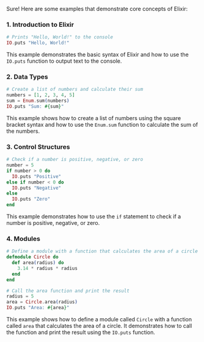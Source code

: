Sure! Here are some examples that demonstrate core concepts of Elixir:

### 1. Introduction to Elixir
```elixir
# Prints "Hello, World!" to the console
IO.puts "Hello, World!"
```
This example demonstrates the basic syntax of Elixir and how to use the `IO.puts` function to output text to the console.

### 2. Data Types
```elixir
# Create a list of numbers and calculate their sum
numbers = [1, 2, 3, 4, 5]
sum = Enum.sum(numbers)
IO.puts "Sum: #{sum}"
```
This example shows how to create a list of numbers using the square bracket syntax and how to use the `Enum.sum` function to calculate the sum of the numbers.

### 3. Control Structures
```elixir
# Check if a number is positive, negative, or zero
number = 5
if number > 0 do
  IO.puts "Positive"
else if number < 0 do
  IO.puts "Negative"
else
  IO.puts "Zero"
end
```
This example demonstrates how to use the `if` statement to check if a number is positive, negative, or zero.

### 4. Modules
```elixir
# Define a module with a function that calculates the area of a circle
defmodule Circle do
  def area(radius) do
    3.14 * radius * radius
  end
end

# Call the area function and print the result
radius = 5
area = Circle.area(radius)
IO.puts "Area: #{area}"
```
This example shows how to define a module called `Circle` with a function called `area` that calculates the area of a circle. It demonstrates how to call the function and print the result using the `IO.puts` function.